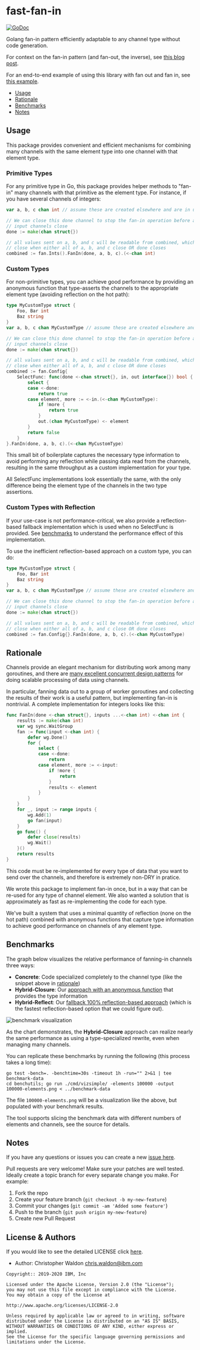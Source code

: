 # fast-fan-in

[![GoDoc](https://godoc.org/github.com/IBM/fast-fan-in?status.svg)](https://godoc.org/github.com/IBM/fast-fan-in)

Golang fan-in pattern efficiently adaptable to any channel type without code generation.

For context on the fan-in pattern (and fan-out, the inverse), see [this blog post](https://blog.golang.org/pipelines).

For an end-to-end example of using this library with fan out and fan in, see [this example](https://github.com/IBM/fast-fan-in/blob/master/fan-in_test.go#L303).

- [Usage](#usage)
- [Rationale](#rationale)
- [Benchmarks](#benchmarks)
- [Notes](#notes)

## Usage

This package provides convenient and efficient mechanisms for combining many channels
with the same element type into one channel with that element type.

### Primitive Types

For any primitive type in Go, this package provides helper methods to "fan-in" many
channels with that primitive as the element type. For instance, if you have several
channels of integers:

```go
var a, b, c chan int // assume these are created elsewhere and are in use

// We can close this done channel to stop the fan-in operation before all of the
// input channels close
done := make(chan struct{})

// all values sent on a, b, and c will be readable from combined, which will only
// close when either all of a, b, and c close OR done closes
combined := fan.Ints().FanIn(done, a, b, c).(<-chan int)
```

### Custom Types

For non-primitive types, you can achieve good performance by providing an anonymous function
that type-asserts the channels to the appropriate element type (avoiding reflection on the
hot path):

```go
type MyCustomType struct {
    Foo, Bar int
    Baz string
}
var a, b, c chan MyCustomType // assume these are created elsewhere and are in use

// We can close this done channel to stop the fan-in operation before all of the
// input channels close
done := make(chan struct{})

// all values sent on a, b, and c will be readable from combined, which will only
// close when either all of a, b, and c close OR done closes
combined := fan.Config{
    SelectFunc: func(done <-chan struct{}, in, out interface{}) bool {
 		select {
 		case <-done:
 			return true
 		case element, more := <-in.(<-chan MyCustomType):
 			if !more {
 				return true
 			}
 			out.(chan MyCustomType) <- element
 		}
 		return false
 	}
}.FanIn(done, a, b, c).(<-chan MyCustomType)
```

This small bit of boilerplate captures the necessary type information to avoid performing
any reflection while passing data read from the channels, resulting in the same throughput
as a custom implementation for your type.

All SelectFunc implementations look essentially the same, with the only difference being
the element type of the channels in the two type assertions.

### Custom Types with Reflection

If your use-case is not performance-critical, we also provide a reflection-based fallback
implementation which is used when no SelectFunc is provided. See [benchmarks](#benchmarks)
to understand the performance effect of this implementation.

To use the inefficient reflection-based approach on a custom type, you can do:

```go
type MyCustomType struct {
    Foo, Bar int
    Baz string
}
var a, b, c chan MyCustomType // assume these are created elsewhere and are in use

// We can close this done channel to stop the fan-in operation before all of the
// input channels close
done := make(chan struct{})

// all values sent on a, b, and c will be readable from combined, which will only
// close when either all of a, b, and c close OR done closes
combined := fan.Config{}.FanIn(done, a, b, c).(<-chan MyCustomType)
```

## Rationale

Channels provide an elegant mechanism for distributing work among many goroutines, and
there are [many excellent concurrent design patterns](https://blog.golang.org/pipelines) for doing scalable processing
of data using channels.

In particular, fanning data out to a group of worker goroutines and collecting the results
of their work is a useful pattern, but implementing fan-in is nontrivial. A complete
implementation for integers looks like this:

```go
func FanIn(done <-chan struct{}, inputs ...<-chan int) <-chan int {
	results := make(chan int)
	var wg sync.WaitGroup
	fan := func(input <-chan int) {
		defer wg.Done()
		for {
			select {
			case <-done:
				return
			case element, more := <-input:
				if !more {
					return
				}
				results <- element
			}
		}
	}
	for _, input := range inputs {
		wg.Add(1)
		go fan(input)
	}
	go func() {
		defer close(results)
		wg.Wait()
	}()
	return results
}
```

This code must be re-implemented for every type of data that you want to send
over the channels, and therefore is extremely non-DRY in pratice.

We wrote this package to implement fan-in once, but in a way that can be re-used
for any type of channel element. We also wanted a solution that is approximately as
fast as re-implementing the code for each type.

We've built a system that uses a minimal quantity of reflection (none on the
hot path) combined with anonymous functions that capture type information to achieve
good performance on channels of any element type.

## Benchmarks

The graph below visualizes the relative performance of fanning-in channels three
ways:

- **Concrete**: Code specialized completely to the channel type (like the snippet above in [rationale](#rationale))
- **Hybrid-Closure**: Our [approach with an anonymous function](#custom-types) that provides the type information
- **Hybrid-Reflect**: Our [fallback 100% reflection-based approach](#custom-types-with-reflection) (which is the fastest reflection-based option that we could figure out).

![benchmark visualization](https://raw.githubusercontent.com/IBM/fast-fan-in/master/img/benchmarks.png)

As the chart demonstrates, the **Hybrid-Closure** approach can realize nearly the same performance as using a type-specialized rewrite, even when managing many channels.

You can replicate these benchmarks by running the following (this process takes a long time):

```shell
go test -bench=. -benchtime=30s -timeout 1h -run="" 2>&1 | tee benchmark-data
cd benchutils; go run ./cmd/vizsimple/ -elements 100000 -output 100000-elements.png < ../benchmark-data
```

The file `100000-elements.png` will be a visualization like the above, but populated with your benchmark results.

The tool supports slicing the benchmark data with different numbers of elements and channels, see the source for details.

## Notes

If you have any questions or issues you can create a new [issue here](https://github.com/ibm/fast-fan-in/issues).

Pull requests are very welcome! Make sure your patches are well tested.
Ideally create a topic branch for every separate change you make. For
example:

1. Fork the repo
2. Create your feature branch (`git checkout -b my-new-feature`)
3. Commit your changes (`git commit -am 'Added some feature'`)
4. Push to the branch (`git push origin my-new-feature`)
5. Create new Pull Request

## License & Authors

If you would like to see the detailed LICENSE click [here](LICENSE).

- Author: Christopher Waldon  <chris.waldon@ibm.com>

```text
Copyright:: 2019-2020 IBM, Inc

Licensed under the Apache License, Version 2.0 (the "License");
you may not use this file except in compliance with the License.
You may obtain a copy of the License at

http://www.apache.org/licenses/LICENSE-2.0

Unless required by applicable law or agreed to in writing, software
distributed under the License is distributed on an "AS IS" BASIS,
WITHOUT WARRANTIES OR CONDITIONS OF ANY KIND, either express or implied.
See the License for the specific language governing permissions and
limitations under the License.
```
